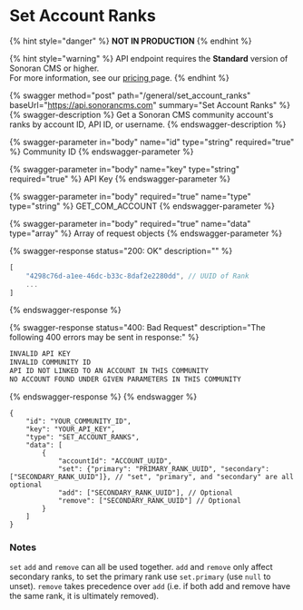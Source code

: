# Set Account Ranks

{% hint style="danger" %}
**NOT IN PRODUCTION**
{% endhint %}

{% hint style="warning" %}
API endpoint requires the **Standard** version of Sonoran CMS or higher.\
For more information, see our [pricing ](../../../../pricing/pricing-faq/)page.
{% endhint %}

{% swagger method="post" path="/general/set_account_ranks" baseUrl="https://api.sonorancms.com" summary="Set Account Ranks" %}
{% swagger-description %}
Get a Sonoran CMS community account's ranks by account ID, API ID, or username.
{% endswagger-description %}

{% swagger-parameter in="body" name="id" type="string" required="true" %}
Community ID
{% endswagger-parameter %}

{% swagger-parameter in="body" name="key" type="string" required="true" %}
API Key
{% endswagger-parameter %}

{% swagger-parameter in="body" required="true" name="type" type="string" %}
GET_COM_ACCOUNT
{% endswagger-parameter %}

{% swagger-parameter in="body" required="true" name="data" type="array" %}
Array of request objects
{% endswagger-parameter %}

{% swagger-response status="200: OK" description="" %}
```javascript
[
    "4298c76d-a1ee-46dc-b33c-8daf2e2280dd", // UUID of Rank
    ...
]
```
{% endswagger-response %}

{% swagger-response status="400: Bad Request" description="The following 400 errors may be sent in response:" %}
```javascript
INVALID API KEY
INVALID COMMUNITY ID
API ID NOT LINKED TO AN ACCOUNT IN THIS COMMUNITY
NO ACCOUNT FOUND UNDER GIVEN PARAMETERS IN THIS COMMUNITY
```
{% endswagger-response %}
{% endswagger %}

```
{
    "id": "YOUR_COMMUNITY_ID",
    "key": "YOUR_API_KEY",
    "type": "SET_ACCOUNT_RANKS",
    "data": [
        {
            "accountId": "ACCOUNT_UUID",
            "set": {"primary": "PRIMARY_RANK_UUID", "secondary": ["SECONDARY_RANK_UUID"]}, // "set", "primary", and "secondary" are all optional
            "add": ["SECONDARY_RANK_UUID"], // Optional
            "remove": ["SECONDARY_RANK_UUID"] // Optional
        }
    ]
}
```

### Notes

`set` `add` and `remove` can all be used together. `add` and `remove` only affect secondary ranks, to set the primary rank use `set.primary` (use `null` to unset). `remove` takes precedence over `add` (i.e. if both add and remove have the same rank, it is ultimately removed).
